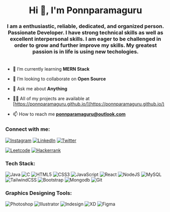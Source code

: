 <h1 align="center">Hi 👋, I'm Ponnparamaguru</h1>
<h3 align="center">I am a enthusiastic, reliable, dedicated, and organized person. Passionate Developer. I have strong technical skills as well as excellent interpersonal skills. I am eager to be challenged in order to grow and further improve my skills. My greatest passion is in life is using new techologies.<br><br></h3>

- 🌱 I’m currently learning **MERN Stack**

- 👯 I’m looking to collaborate on **Open Source**

- 💬 Ask me about **Anything**

- 👨‍💻 All of my projects are available at [https://ponnparamaguru.github.io/](https://ponnparamaguru.github.io/)


- 📫 How to reach me **ponnparamaguru@outlook.com**

<h3 align="left">Connect with me:</h3>

[![Instagram](https://img.shields.io/badge/Instagram-%23E4405F.svg?logo=Instagram&logoColor=white)](https://instagram.com/ponnparamaguru_) 
[![LinkedIn](https://img.shields.io/badge/LinkedIn-%230077B5.svg?logo=linkedin&logoColor=white)](https://www.linkedin.com/in/ponnparamaguru-chandrasekar-a5847b1a7/) 
[![Twitter](https://img.shields.io/badge/Twitter-%231DA1F2.svg?logo=Twitter&logoColor=white)](https://twitter.com/ponnparamaguru) 

[![Leetcode](https://img.shields.io/badge/Leetcode-%23E4405F.svg?logo=leetcode&logoColor=white)](https://leetcode.com/ponnparamaguru) 
[![Hackerrank](https://img.shields.io/badge/Hackerrank-%23E4405F.svg?logo=hackerrank&logoColor=white)](http://hackerrank.com/ponnparamaguru) 

<h3 align="left">Tech Stack: </h3>

![Java](https://img.shields.io/badge/java-%23ED8B00.svg?style=for-the-badge&logo=java&logoColor=white) 
![C](https://img.shields.io/badge/c-%2300599C.svg?style=for-the-badge&logo=c&logoColor=white) 
![HTML5](https://img.shields.io/badge/html5-%23E34F26.svg?style=for-the-badge&logo=html5&logoColor=white) 
![CSS3](https://img.shields.io/badge/css3-%231572B6.svg?style=for-the-badge&logo=css3&logoColor=white) 
![JavaScript](https://img.shields.io/badge/javascript-%23323330.svg?style=for-the-badge&logo=javascript&logoColor=%23F7DF1E) 
![React](https://img.shields.io/badge/React-%23149ECA.svg?style=for-the-badge&logo=react&logoColor=white) 
![NodeJS](https://img.shields.io/badge/Node.js-%2343853d.svg?style=for-the-badge&logo=nodedotjs&logoColor=white) 
![MySQL](https://img.shields.io/badge/MySQL-%23f89917.svg?style=for-the-badge&logo=mysql&logoColor=white) 
![TailwindCSS](https://img.shields.io/badge/tailwindcss-%2338B2AC.svg?style=for-the-badge&logo=tailwind-css&logoColor=white) 
![Bootstrap](https://img.shields.io/badge/bootstrap-%23563D7C.svg?style=for-the-badge&logo=bootstrap&logoColor=white)
![Mongodb](https://img.shields.io/badge/mongodb-%23439934.svg?style=for-the-badge&logo=mongodb&logoColor=white)
![Git](https://img.shields.io/badge/git-%23f03c2e.svg?style=for-the-badge&logo=git&logoColor=white)


<h3 align="left">Graphics Designing Tools: </h3>

![Photoshop](https://img.shields.io/badge/Adobe_Photoshop-%232fa5f8.svg?style=for-the-badge&logo=adobephotoshop&logoColor=white)
![Illustrator](https://img.shields.io/badge/Adobe_Illustrator-%23ff9b00.svg?style=for-the-badge&logo=adobeillustrator&logoColor=white)
![Indesign](https://img.shields.io/badge/Adobe_Indesign-%23ff3066.svg?style=for-the-badge&logo=adobeindesign&logoColor=white)
![XD](https://img.shields.io/badge/Adobe_XD-%23ff61f6.svg?style=for-the-badge&logo=adobexd&logoColor=white)
![Figma](https://img.shields.io/badge/figma-%23a161fd.svg?style=for-the-badge&logo=figma&logoColor=white)
